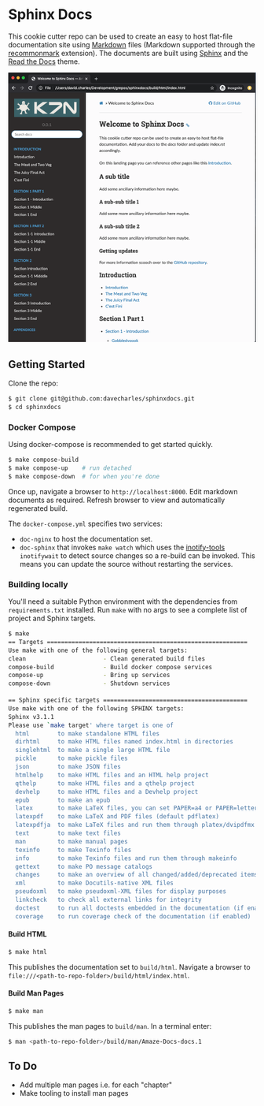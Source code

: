 # Sphinx Docs

This cookie cutter repo can be used to create an easy to host flat-file
documentation site using
[Markdown](https://www.markdownguide.org/getting-started/) files
(Markdown supported through the
[recommonmark](https://recommonmark.readthedocs.io) extension).
The documents are built using [Sphinx](https://www.sphinx-doc.org/en/master) and
the [Read the Docs](https://sphinx-rtd-theme.readthedocs.io) theme.

![alt text](source/_static/screenshot.png "Screen shot of Sphinx Docs")

## Getting Started

Clone the repo:

```bash
$ git clone git@github.com:davecharles/sphinxdocs.git
$ cd sphinxdocs
```

### Docker Compose

Using docker-compose is recommended to get started quickly.

```bash
$ make compose-build
$ make compose-up    # run detached
$ make compose-down  # for when you're done
```

Once up, navigate a browser to `http://localhost:8000`. Edit markdown
documents as required. Refresh browser to view and automatically regenerated
build.

The `docker-compose.yml` specifies two services:

- `doc-nginx` to host the documentation set.
- `doc-sphinx` that invokes `make watch` which uses the
  [inotify-tools](https://github.com/inotify-tools/inotify-tools/wiki)
  `inotifywait` to detect source changes so a re-build can be invoked. This
   means you can update the source without restarting the services.

### Building locally
You'll need a suitable Python environment with the dependencies from
`requirements.txt` installed. Run `make` with no args to see a complete list
of project and Sphinx targets.

```bash
$ make
== Targets =========================================================
Use make with one of the following general targets:
clean                      - Clean generated build files
compose-build              - Build docker compose services
compose-up                 - Bring up services
compose-down               - Shutdown services

== Sphinx specific targets =========================================
Use make with one of the following SPHINX targets:
Sphinx v3.1.1
Please use `make target' where target is one of
  html        to make standalone HTML files
  dirhtml     to make HTML files named index.html in directories
  singlehtml  to make a single large HTML file
  pickle      to make pickle files
  json        to make JSON files
  htmlhelp    to make HTML files and an HTML help project
  qthelp      to make HTML files and a qthelp project
  devhelp     to make HTML files and a Devhelp project
  epub        to make an epub
  latex       to make LaTeX files, you can set PAPER=a4 or PAPER=letter
  latexpdf    to make LaTeX and PDF files (default pdflatex)
  latexpdfja  to make LaTeX files and run them through platex/dvipdfmx
  text        to make text files
  man         to make manual pages
  texinfo     to make Texinfo files
  info        to make Texinfo files and run them through makeinfo
  gettext     to make PO message catalogs
  changes     to make an overview of all changed/added/deprecated items
  xml         to make Docutils-native XML files
  pseudoxml   to make pseudoxml-XML files for display purposes
  linkcheck   to check all external links for integrity
  doctest     to run all doctests embedded in the documentation (if enabled)
  coverage    to run coverage check of the documentation (if enabled)
```

#### Build HTML
```bash
$ make html
```
This publishes the documentation set to `build/html`. Navigate a browser to
`file:///<path-to-repo-folder>/build/html/index.html`.

#### Build Man Pages
```bash
$ make man
```
This publishes the man pages to `build/man`. In a terminal enter:

```bash
$ man <path-to-repo-folder>/build/man/Amaze-Docs-docs.1
```

## To Do

- Add multiple man pages i.e. for each "chapter"
- Make tooling to install man pages
